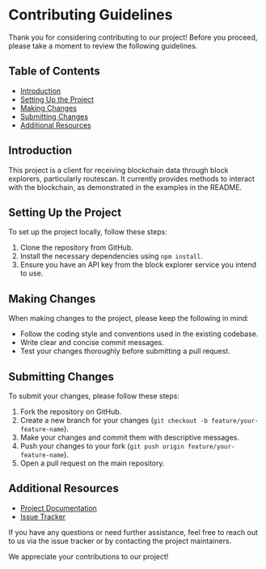 # Contributing Guidelines

Thank you for considering contributing to our project! Before you proceed, please take a moment to review the following guidelines.

## Table of Contents

- [Introduction](#introduction)
- [Setting Up the Project](#setting-up-the-project)
- [Making Changes](#making-changes)
- [Submitting Changes](#submitting-changes)
- [Additional Resources](#additional-resources)

## Introduction

This project is a client for receiving blockchain data through block explorers, particularly routescan. It currently provides methods to interact with the blockchain, as demonstrated in the examples in the README.

## Setting Up the Project

To set up the project locally, follow these steps:

1. Clone the repository from GitHub.
2. Install the necessary dependencies using `npm install`.
3. Ensure you have an API key from the block explorer service you intend to use.

## Making Changes

When making changes to the project, please keep the following in mind:

- Follow the coding style and conventions used in the existing codebase.
- Write clear and concise commit messages.
- Test your changes thoroughly before submitting a pull request.

## Submitting Changes

To submit your changes, please follow these steps:

1. Fork the repository on GitHub.
2. Create a new branch for your changes (`git checkout -b feature/your-feature-name`).
3. Make your changes and commit them with descriptive messages.
4. Push your changes to your fork (`git push origin feature/your-feature-name`).
5. Open a pull request on the main repository.

## Additional Resources

- [Project Documentation](https://github.com/Separator/routescan-client)
- [Issue Tracker](https://github.com/Separator/routescan-client/issues)

If you have any questions or need further assistance, feel free to reach out to us via the issue tracker or by contacting the project maintainers.

We appreciate your contributions to our project!

